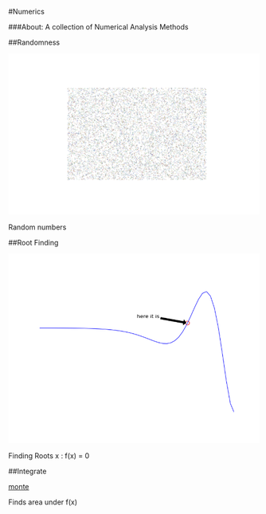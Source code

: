 #Numerics

###About:
A collection of Numerical Analysis Methods

##Randomness

![rand](./integrate/rand.png)

Random numbers

##Root Finding

![root](./roots/root.png)

Finding Roots x : f(x) = 0

##Integrate 

[monte](./integrate/monte_carlo.png)

Finds area under f(x)